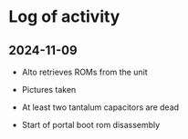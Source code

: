 # Log of activity

## 2024-11-09

* Alto retrieves ROMs from the unit

* Pictures taken

* At least two tantalum capacitors are dead

* Start of portal boot rom disassembly
